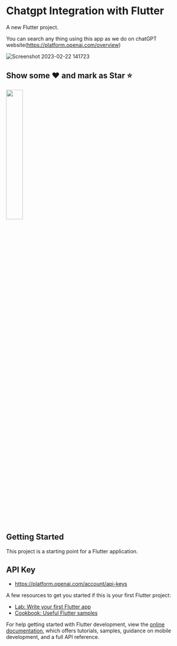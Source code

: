 # Chatgpt Integration with Flutter

A new Flutter project.

You can search any thing using this app as we do on chatGPT website(https://platform.openai.com/overview)

![Screenshot 2023-02-22 141723](https://user-images.githubusercontent.com/90249532/220568989-d295b244-916f-4c1e-ad58-84141d99e7ca.jpg)

## Show some ❤️ and mark as Star ⭐

<img src="https://cdn-icons-png.flaticon.com/512/2573/2573337.png" width=30%>


## Getting Started

This project is a starting point for a Flutter application.

## API Key
- https://platform.openai.com/account/api-keys

A few resources to get you started if this is your first Flutter project:

- [Lab: Write your first Flutter app](https://docs.flutter.dev/get-started/codelab)
- [Cookbook: Useful Flutter samples](https://docs.flutter.dev/cookbook)

For help getting started with Flutter development, view the
[online documentation](https://docs.flutter.dev/), which offers tutorials,
samples, guidance on mobile development, and a full API reference.
